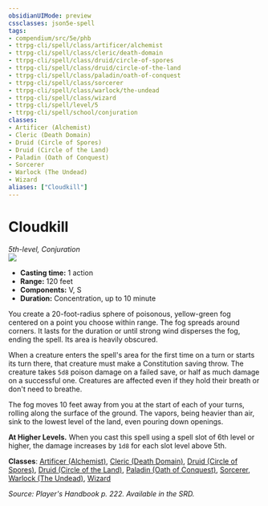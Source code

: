 ```yaml
---
obsidianUIMode: preview
cssclasses: json5e-spell
tags:
- compendium/src/5e/phb
- ttrpg-cli/spell/class/artificer/alchemist
- ttrpg-cli/spell/class/cleric/death-domain
- ttrpg-cli/spell/class/druid/circle-of-spores
- ttrpg-cli/spell/class/druid/circle-of-the-land
- ttrpg-cli/spell/class/paladin/oath-of-conquest
- ttrpg-cli/spell/class/sorcerer
- ttrpg-cli/spell/class/warlock/the-undead
- ttrpg-cli/spell/class/wizard
- ttrpg-cli/spell/level/5
- ttrpg-cli/spell/school/conjuration
classes:
- Artificer (Alchemist)
- Cleric (Death Domain)
- Druid (Circle of Spores)
- Druid (Circle of the Land)
- Paladin (Oath of Conquest)
- Sorcerer
- Warlock (The Undead)
- Wizard
aliases: ["Cloudkill"]
---
```

# Cloudkill
*5th-level, Conjuration*  
![](/3-Mechanics/CLI/spells/img/cloudkill.webp#right)  

- **Casting time:** 1 action
- **Range:** 120 feet
- **Components:** V, S
- **Duration:** Concentration, up to 10 minute

You create a 20-foot-radius sphere of poisonous, yellow-green fog centered on a point you choose within range. The fog spreads around corners. It lasts for the duration or until strong wind disperses the fog, ending the spell. Its area is heavily obscured.

When a creature enters the spell's area for the first time on a turn or starts its turn there, that creature must make a Constitution saving throw. The creature takes `5d8` poison damage on a failed save, or half as much damage on a successful one. Creatures are affected even if they hold their breath or don't need to breathe.

The fog moves 10 feet away from you at the start of each of your turns, rolling along the surface of the ground. The vapors, being heavier than air, sink to the lowest level of the land, even pouring down openings.

**At Higher Levels.** When you cast this spell using a spell slot of 6th level or higher, the damage increases by `1d8` for each slot level above 5th.

**Classes**: [Artificer (Alchemist)](/3-Mechanics/CLI/classes/artificer-alchemist-tce.md), [Cleric (Death Domain)](/3-Mechanics/CLI/classes/cleric-death-domain.md), [Druid (Circle of Spores)](/3-Mechanics/CLI/classes/druid-circle-of-spores-tce.md), [Druid (Circle of the Land)](/3-Mechanics/CLI/classes/druid-circle-of-the-land.md), [Paladin (Oath of Conquest)](/3-Mechanics/CLI/classes/paladin-oath-of-conquest-xge.md), [Sorcerer](/3-Mechanics/CLI/classes/sorcerer.md), [Warlock (The Undead)](/3-Mechanics/CLI/classes/warlock-the-undead-vrgr.md), [Wizard](/3-Mechanics/CLI/classes/wizard.md)

*Source: Player's Handbook p. 222. Available in the SRD.*